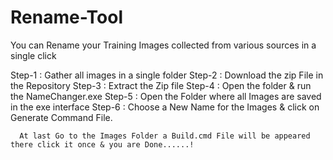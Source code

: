 # Rename-Tool
You can Rename your Training Images collected from various sources in a single click 

Step-1 : Gather all images in a single folder
Step-2 : Download the zip File in the Repository 
Step-3 : Extract the Zip file 
Step-4 : Open the folder & run the NameChanger.exe
Step-5 : Open the Folder where all Images are saved in the exe interface 
Step-6 : Choose a New Name for the Images & click on Generate Command File.

      At last Go to the Images Folder a Build.cmd File will be appeared there click it once & you are Done......!
